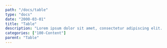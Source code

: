 ```yaml
---
path: "/docs/table"
type: "docs"
date: "2000-03-01"
title: "Table"
description: "Lorem ipsum dolor sit amet, consectetur adipiscing elit. Nunc tempus laoreet leo sit amet iaculis."
categories: ["100-Content"]
parent: "Table"
---
```

